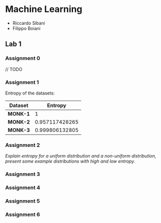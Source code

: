 # Machine Learning
- Riccardo Sibani 
- Filippo Boiani

## Lab 1 

### Assignment 0

// TODO 
### Assignment 1

Entropy of the datasets: 

Dataset | Entropy 
--- | --- 
**MONK-1** | 1 
**MONK-2** | 0.957117428265
**MONK-3** | 0.999806132805

### Assignment 2
*Explain entropy for a uniform distribution and a non-uniform distribution, present some example distributions with high and low entropy.*




### Assignment 3
### Assignment 4
### Assignment 5
### Assignment 6    
